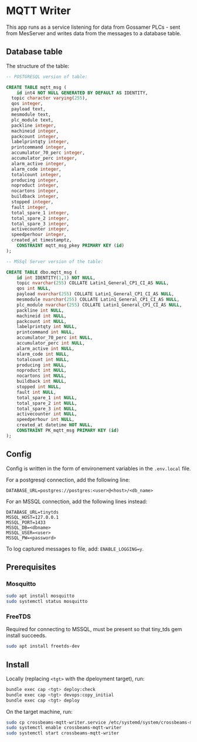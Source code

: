 # MQTT Writer

This app runs as a service listening for data from Gossamer PLCs - sent from MesServer and writes data from the messages to a database table.

## Database table

The structure of the table:

```sql
-- POSTGRESQL version of table:

CREATE TABLE mqtt_msg (
	id int4 NOT NULL GENERATED BY DEFAULT AS IDENTITY,
  topic character varying(255),
  qos integer,
  payload text,
  mesmodule text,
  plc_module text,
  packline integer,
  machineid integer,
  packcount integer,
  labelprintqty integer,
  printcommand integer,
  accumulator_70_perc integer,
  accumulator_perc integer,
  alarm_active integer,
  alarm_code integer,
  totalcount integer,
  producing integer,
  noproduct integer,
  nocartons integer,
  buildback integer,
  stopped integer,
  fault integer,
  total_spare_1 integer,
  total_spare_2 integer,
  total_spare_3 integer,
  activecounter integer,
  speedperhour integer,
  created_at timestamptz,
	CONSTRAINT mqtt_msg_pkey PRIMARY KEY (id)
);

-- MSSql Server version of the table:

CREATE TABLE dbo.mqtt_msg (
	id int IDENTITY(1,1) NOT NULL,
	topic nvarchar(255) COLLATE Latin1_General_CP1_CI_AS NULL,
	qos int NULL,
	payload nvarchar(255) COLLATE Latin1_General_CP1_CI_AS NULL,
	mesmodule nvarchar(255) COLLATE Latin1_General_CP1_CI_AS NULL,
	plc_module nvarchar(255) COLLATE Latin1_General_CP1_CI_AS NULL,
	packline int NULL,
	machineid int NULL,
	packcount int NULL,
	labelprintqty int NULL,
	printcommand int NULL,
	accumulator_70_perc int NULL,
	accumulator_perc int NULL,
	alarm_active int NULL,
	alarm_code int NULL,
	totalcount int NULL,
	producing int NULL,
	noproduct int NULL,
	nocartons int NULL,
	buildback int NULL,
	stopped int NULL,
	fault int NULL,
	total_spare_1 int NULL,
	total_spare_2 int NULL,
	total_spare_3 int NULL,
	activecounter int NULL,
	speedperhour int NULL,
	created_at datetime NOT NULL,
	CONSTRAINT PK_mqtt_msg PRIMARY KEY (id)
);
```
## Config

Config is written in the form of environement variables in the `.env.local` file.

For a postgresql connection, add the following line:
```
DATABASE_URL=postgres://postgres:<user>@<host>/<db_name>
```

For an MSSQL connection, add the following lines instead:
```
DATABASE_URL=tinytds
MSSQL_HOST=127.0.0.1
MSSQL_PORT=1433
MSSQL_DB=<dbname>
MSSQL_USER=<user>
MSSQL_PW=<password>
```

To log captured messages to file, add: `ENABLE_LOGGING=y`.

## Prerequisites

### Mosquitto

```sh
sudo apt install mosquitto
sudo systemctl status mosquitto
```

### FreeTDS

Required for connecting to MSSQL, must be present so that tiny_tds gem install succeeds.
```sh
sudo apt install freetds-dev
```

## Install

Locally (replacing `<tgt>` with the dpeloyment target), run:
```sh
bundle exec cap <tgt> deploy:check
bundle exec cap <tgt> devops:copy_initial
bundle exec cap <tgt> deploy
```
On the target machine, run:
```sh
sudo cp crossbeams-mqtt-writer.service /etc/systemd/system/crossbeams-mqtt-writer.service
sudo systemctl enable crossbeams-mqtt-writer
sudo systemctl start crossbeams-mqtt-writer
```

